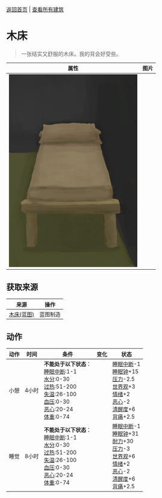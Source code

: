 [返回首页](index.md)   |  [查看所有建筑](building.md)
# 木床  
> 一张结实又舒服的木床。我的背会好受些。  
  
  属性  |   图片   
 ----  |  ----:   
   |  ![](Sprite/Bed.png)   
  
## 获取来源  
来源  |  操作  
----  |  ----  
[木床(蓝图)](Bp_BedWooden.md)  |  蓝图制造  
## 动作  
动作  |  时间  |  条件  |  变化  |  状态  
----  |  ----  |  ----  |  ----  |  ----  
小憩  |  4小时  |  **不能处于以下状态**：<br>[睡眠中断](SleepInterrupt.md):1-1<br>[水分](Hydration.md):0-30<br>[过热](Hyperthermia.md):51-200<br>[失温](Hypothermia.md):26-100<br>[血压](Blood.md):0-30<br>[恶心](Nausea.md):20-24<br>[体重](Weight.md):0-74  |    |  [睡眠中断](SleepInterrupt.md)-1<br>[睡眠钟](SleepClock.md)+15<br>[压力](Stress.md)-2.5<br>[世界观](Structure.md)+3<br>[情绪](Morale.md)+2<br>[恶心](Nausea.md)-2<br>[清醒度](Wakefulness.md)+6<br>[背痛](BackPain.md)+2.5  
睡觉  |  8小时  |  **不能处于以下状态**：<br>[睡眠中断](SleepInterrupt.md):1-1<br>[水分](Hydration.md):0-30<br>[过热](Hyperthermia.md):51-200<br>[失温](Hypothermia.md):26-100<br>[血压](Blood.md):0-30<br>[恶心](Nausea.md):20-24<br>[体重](Weight.md):0-74  |    |  [睡眠中断](SleepInterrupt.md)-1<br>[睡眠钟](SleepClock.md)+31<br>[耐力](Stamina.md)+30<br>[压力](Stress.md)-3<br>[世界观](Structure.md)+6<br>[情绪](Morale.md)+2<br>[恶心](Nausea.md)-2<br>[清醒度](Wakefulness.md)+6<br>[背痛](BackPain.md)+2.5  
